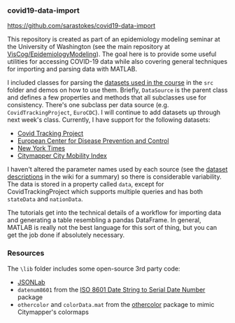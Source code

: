 ### covid19-data-import
https://github.com/sarastokes/covid19-data-import

This repository is created as part of an epidemiology modeling seminar at the University of Washington (see the main repository at [VisCog/EpidemiologyModeling](https://github.com/VisCog/EpidemiologyModeling)). The goal here is to provide some useful utilities for accessing COVID-19 data while also covering general techniques for importing and parsing data with MATLAB.

I included classes for parsing the [datasets used in the course](https://github.com/VisCog/EpidemiologyModeling/wiki/Datasets) in the `src` folder and demos on how to use them. Briefly, `DataSource` is the parent class and defines a few properties and methods that all subclasses use for consistency. There's one subclass per data source (e.g. `CovidTrackingProject`, `EuroCDC`). I will continue to add datasets up through next week's class. Currently, I have support for the following datasets:
- [Covid Tracking Project](https://covidtracking.com/api)
- [European Center for Disease Prevention and Control](https://www.ecdc.europa.eu/en/geographical-distribution-2019-ncov-cases)
- [New York Times](https://www.nytimes.com/interactive/2020/us/coronavirus-us-cases.html)
- [Citymapper City Mobility Index](https://citymapper.com/cmi/)

I haven't altered the parameter names used by each source (see the [dataset descriptions](https://github.com/VisCog/EpidemiologyModeling/wiki/Datasets) in the wiki for a summary) so there is considerable variability. The data is stored in a property called `data`, except for CovidTrackingProject which supports multiple queries and has both `stateData` and `nationData`.

The tutorials get into the technical details of a workflow for importing data and generating a table resembling a pandas DataFrame. In general, MATLAB is really not the best language for this sort of thing, but you can get the job done if absolutely necessary. 

### Resources
The `\lib` folder includes some open-source 3rd party code:
- [JSONLab](https://github.com/fangq/jsonlab)
- `datenum8601` from the [ISO 8601 Date String to Serial Date Number](https://www.mathworks.com/matlabcentral/fileexchange/39389-iso-8601-date-string-to-serial-date-number) package 
- `othercolor` and `colorData.mat` from the [othercolor](https://www.mathworks.com/matlabcentral/fileexchange/30564-othercolor) package to mimic Citymapper's colormaps